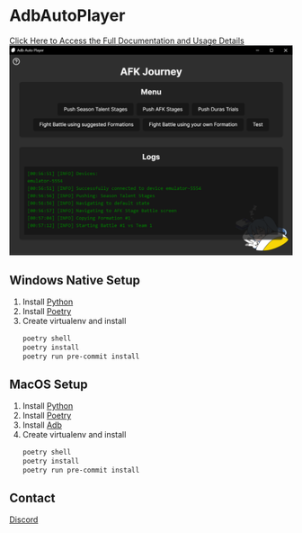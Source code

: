 # AdbAutoPlayer

[Click Here to Access the Full Documentation and Usage Details](https://yulesxoxo.github.io/AdbAutoPlayer/)
![gui.png](docs/gui.png)

## Windows Native Setup
1. Install [Python](https://www.python.org/downloads/)
2. Install [Poetry](https://python-poetry.org/docs/#installing-with-the-official-installer)
3. Create virtualenv and install
   ```shell
   poetry shell
   poetry install
   poetry run pre-commit install
   ```

## MacOS Setup
1. Install [Python](https://formulae.brew.sh/formula/python@3.12)
2. Install [Poetry](https://python-poetry.org/docs/#installing-with-pipx)
3. Install [Adb](https://formulae.brew.sh/cask/android-platform-tools)
4. Create virtualenv and install
   ```shell
   poetry shell
   poetry install
   poetry run pre-commit install
   ```

## Contact
[Discord](https://discord.com/users/518169167048998913)
